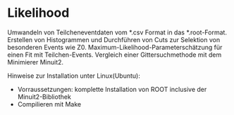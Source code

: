 # Likelihood
Umwandeln von Teilcheneventdaten vom *.csv Format in das *.root-Format. Erstellen von Histogrammen und Durchführen von Cuts zur Selektion von besonderen Events wie Z0.
Maximum-Likelihood-Parameterschätzung für einen Fit mit Teilchen-Events. Vergleich einer Gittersuchmethode mit dem Minimierer Minuit2.

Hinweise zur Installation unter Linux(Ubuntu):
- Vorraussetzungen: komplette Installation von ROOT inclusive der Minuit2-Bibliothek
- Compilieren mit Make
